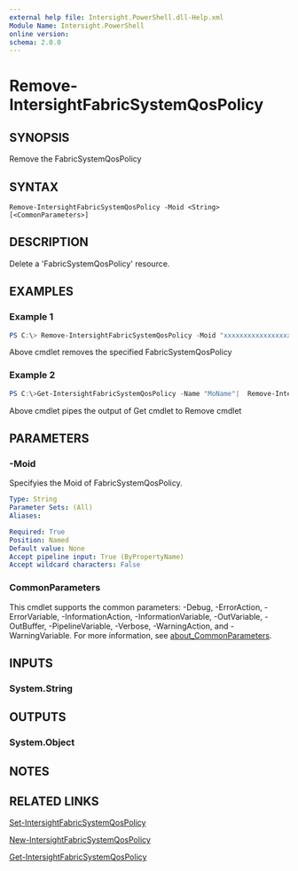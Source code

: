 ```yaml
---
external help file: Intersight.PowerShell.dll-Help.xml
Module Name: Intersight.PowerShell
online version:
schema: 2.0.0
---
```


# Remove-IntersightFabricSystemQosPolicy

## SYNOPSIS
Remove the FabricSystemQosPolicy

## SYNTAX

```
Remove-IntersightFabricSystemQosPolicy -Moid <String> [<CommonParameters>]
```

## DESCRIPTION
Delete a &apos;FabricSystemQosPolicy&apos; resource.

## EXAMPLES

### Example 1
```powershell
PS C:\> Remove-IntersightFabricSystemQosPolicy -Moid "xxxxxxxxxxxxxxxxxxxxxxxxxxx"
```
Above cmdlet removes the specified FabricSystemQosPolicy 

### Example 2
```powershell
PS C:\>Get-IntersightFabricSystemQosPolicy -Name "MoName"|  Remove-IntersightFabricSystemQosPolicy
```
Above cmdlet pipes the output of Get cmdlet to Remove cmdlet

## PARAMETERS

### -Moid
Specifyies the Moid of FabricSystemQosPolicy.

```yaml
Type: String
Parameter Sets: (All)
Aliases:

Required: True
Position: Named
Default value: None
Accept pipeline input: True (ByPropertyName)
Accept wildcard characters: False
```

### CommonParameters
This cmdlet supports the common parameters: -Debug, -ErrorAction, -ErrorVariable, -InformationAction, -InformationVariable, -OutVariable, -OutBuffer, -PipelineVariable, -Verbose, -WarningAction, and -WarningVariable. For more information, see [about_CommonParameters](http://go.microsoft.com/fwlink/?LinkID=113216).

## INPUTS

### System.String

## OUTPUTS

### System.Object
## NOTES

## RELATED LINKS

[Set-IntersightFabricSystemQosPolicy](./Set-IntersightFabricSystemQosPolicy.md)

[New-IntersightFabricSystemQosPolicy](./New-IntersightFabricSystemQosPolicy.md)

[Get-IntersightFabricSystemQosPolicy](./Get-IntersightFabricSystemQosPolicy.md)

